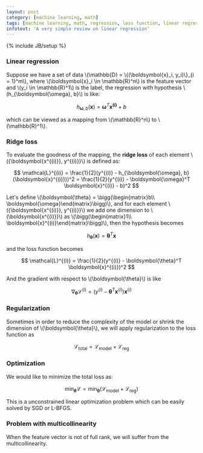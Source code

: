 ```yaml
---
layout: post
category: [machine learning, math]
tags: [machine learning, math, regression, loss function, linear regression]
infotext: 'A very simple review on linear regression'
---
```

{% include JB/setup %}

<script type="text/javascript" src="http://cdn.mathjax.org/mathjax/latest/MathJax.js?config=TeX-AMS-MML_HTMLorMML"></script>

### Linear regression

Suppose we have a set of data \\(\mathbb{D} = \\{(\boldsymbol{x}\_i, y_i)\\}\_{i = 1}^m\\), where 
\\(\boldsymbol{x}\_i \in \mathbb{R}^n\\) is the feature vector and \\(y_i \in \mathbb{R}^1\\) is the label, 
the regression with hypothesis \\(h_{\boldsymbol{\omega}, b}\\) is like:

$$
h_{\boldsymbol{\omega}, b}(\boldsymbol{x}) = \boldsymbol{\omega}^T \boldsymbol{x^{(i)}} + b
$$

which can be viewed as a mapping from \\(\mathbb{R}^n\\) to \\(\mathbb{R}^1\\).

### Ridge loss

To evaluate the goodness of the mapping, the __ridge loss__ of each element 
\\(\{\boldsymbol{x^{(i)}}, y^{(i)}\}\\) is defined as:

$$
\mathcal{L}^{(i)} = \frac{1}{2}(y^{(i)} - h_{\boldsymbol{\omega}, b}(\boldsymbol{x}^{(i)}))^2 = \frac{1}{2}(y^{(i)} - \boldsymbol{\omega}^T \boldsymbol{x}^{(i)} - b)^2
$$

Let's define \\(\boldsymbol{\theta} = \bigg(\begin{matrix}b\\\\ \boldsymbol{\omega}\end{matrix}\bigg)\\), 
and for each element \\(\{\boldsymbol{x^{(i)}}, y^{(i)}\}\\) we add one dimension to 
\\(\boldsymbol{x^{(i)}}\\) as \\(\bigg(\begin{matrix}1\\\\ \boldsymbol{x}^{(i)}\end{matrix}\bigg)\\), 
then the hypothesis becomes 

$$
h_{\boldsymbol{\theta}}(\boldsymbol{x}) = \boldsymbol{\theta}^T \boldsymbol{x}
$$

and the loss function becomes

$$
\mathcal{L}^{(i)} = \frac{1}{2}(y^{(i)} - \boldsymbol{\theta}^T \boldsymbol{x}^{(i)})^2
$$

And the gradient with respect to \\(\boldsymbol{\theta}\\) is like

$$
\nabla_\boldsymbol{\theta}\mathcal{L}^{(i)} = (y^{(i)} - \boldsymbol{\theta}^T \boldsymbol{x}^{(i)})\boldsymbol{x}^{(i)}
$$

### Regularization

Sometimes in order to reduce the complexity of the model or shrink the dimension of \\(\boldsymbol{\theta}\\), 
we will apply regularization to the loss function as

$$
\mathcal{L}_{\text{total}} = \mathcal{L}_{\text{model}} + \mathcal{L}_{\text{reg}}
$$

### Optimization

We would like to minimize the total loss as:

$$
\min_{\boldsymbol{\theta}}\mathcal{L} = \min_{\boldsymbol{\theta}}(\mathcal{L}_{\text{model}} + \mathcal{L}_{\text{reg}})
$$

This is a unconstrained linear optimization problem which can be easily solved by SGD or L-BFGS.

### Problem with multicollinearity

When the feature vector is not of full rank, we will suffer from the multicollinearity.